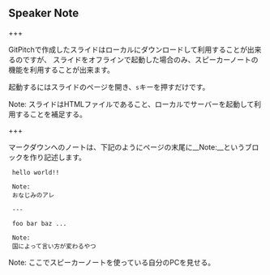 ## Speaker Note

+++

GitPitchで作成したスライドはローカルにダウンロードして利用することが出来るのですが、
スライドをオフラインで起動した場合のみ、スピーカーノートの機能を利用することが出来ます。

起動するにはスライドのページを開き、`s`キーを押すだけです。

Note:
スライドはHTMLファイルであること、ローカルでサーバーを起動して利用することを補足する。

+++

マークダウンへのノートは、下記のようにページの末尾に__Note:__というブロックを作り記述します。

```
 hello world!!

 Note:
 おなじみのアレ

 ---

 foo bar baz ...

 Note:
 国によって言い方が変わるやつ
```

Note:
ここでスピーカーノートを使っている自分のPCを見せる。
